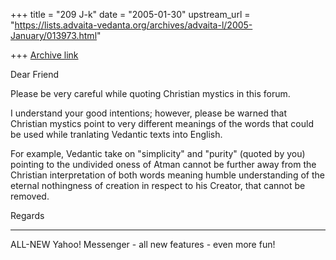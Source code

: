 +++
title = "209 J-k"
date = "2005-01-30"
upstream_url = "https://lists.advaita-vedanta.org/archives/advaita-l/2005-January/013973.html"

+++
[Archive link](https://lists.advaita-vedanta.org/archives/advaita-l/2005-January/013973.html)

Dear Friend

Please be very careful while quoting Christian mystics in this forum. 

I understand your good intentions; however, please be warned that 
Christian mystics point to very different meanings of the words that could 
be used while tranlating Vedantic texts into English. 

For example, Vedantic take on "simplicity" and "purity" (quoted by you) pointing to the 
undivided oness of Atman cannot be further away from the Christian interpretation of both words meaning humble understanding of the eternal nothingness of creation in respect to his Creator, that cannot be removed.

Regards






---------------------------------
 ALL-NEW Yahoo! Messenger - all new features - even more fun!  

